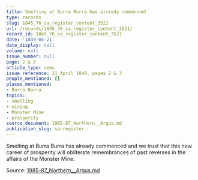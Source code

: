 ```yaml
---
title: Smelting at Burra Burra has already commenced
type: records
slug: 1845_76_sa_register_content_3521
url: /records/1845_76_sa_register_content_3521/
record_id: 1845_76_sa_register_content_3521
date: '1849-04-21'
date_display: null
volume: null
issue_number: null
page: 2 & 3
article_type: news
issue_reference: 21 April 1849, pages 2 & 3
people_mentioned: []
places_mentioned:
- Burra Burra
topics:
- smelting
- mining
- Monster Mine
- prosperity
source_document: 1985-87_Northern__Argus.md
publication_slug: sa-register
---
```


Smelting at Burra Burra has already commenced and we trust that this new career of prosperity will obliterate remembrances of past reverses in the affairs of the Monster Mine.

Source: [1985-87_Northern__Argus.md](/downloads/markdown/1985-87_Northern__Argus.md)
